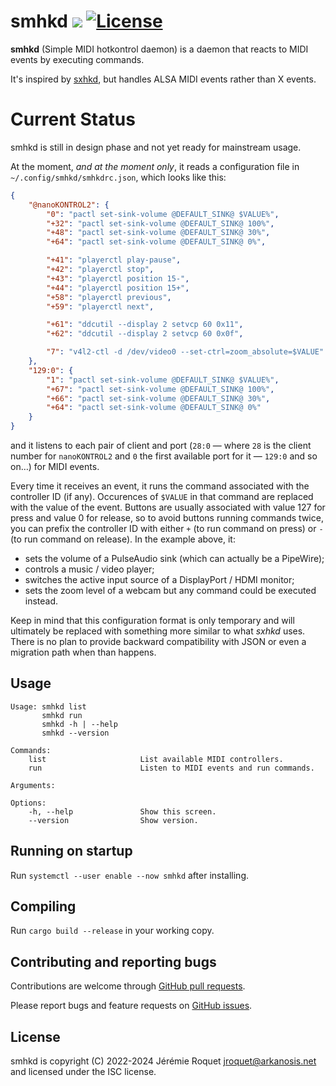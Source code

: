 # smhkd [![](https://img.shields.io/crates/v/smhkd.svg)](https://crates.io/crates/smhkd) [![License](https://img.shields.io/badge/license-ISC-blue.svg)](/LICENSE)

**smhkd** (Simple MIDI hotkontrol daemon) is a daemon that reacts to MIDI events by executing commands.

It's inspired by [sxhkd](https://github.com/baskerville/sxhkd), but handles ALSA MIDI events rather than X events.

# Current Status

smhkd is still in design phase and not yet ready for mainstream usage.

At the moment, *and at the moment only*, it reads a configuration file in `~/.config/smhkd/smhkdrc.json`, which looks like this:

```json
{
    "@nanoKONTROL2": {
        "0": "pactl set-sink-volume @DEFAULT_SINK@ $VALUE%",
        "+32": "pactl set-sink-volume @DEFAULT_SINK@ 100%",
        "+48": "pactl set-sink-volume @DEFAULT_SINK@ 30%",
        "+64": "pactl set-sink-volume @DEFAULT_SINK@ 0%",

        "+41": "playerctl play-pause",
        "+42": "playerctl stop",
        "+43": "playerctl position 15-",
        "+44": "playerctl position 15+",
        "+58": "playerctl previous",
        "+59": "playerctl next",

        "+61": "ddcutil --display 2 setvcp 60 0x11",
        "+62": "ddcutil --display 2 setvcp 60 0x0f",

        "7": "v4l2-ctl -d /dev/video0 --set-ctrl=zoom_absolute=$VALUE"
    },
    "129:0": {
        "1": "pactl set-sink-volume @DEFAULT_SINK@ $VALUE%",
        "+67": "pactl set-sink-volume @DEFAULT_SINK@ 100%",
        "+66": "pactl set-sink-volume @DEFAULT_SINK@ 30%",
        "+64": "pactl set-sink-volume @DEFAULT_SINK@ 0%"
    }
}
```

and it listens to each pair of client and port (`28:0` — where `28` is the client number for `nanoKONTROL2` and `0` the first available port for it — `129:0` and so on…) for MIDI events.

Every time it receives an event, it runs the command associated with the controller ID (if any). Occurences of `$VALUE` in that command are replaced with the value of the event. Buttons are usually associated with value 127 for press and value 0 for release, so to avoid buttons running commands twice, you can prefix the controller ID with either `+` (to run command on press) or `-` (to run command on release). In the example above, it:
 - sets the volume of a PulseAudio sink (which can actually be a PipeWire);
 - controls a music / video player;
 - switches the active input source of a DisplayPort / HDMI monitor;
 - sets the zoom level of a webcam
but any command could be executed instead.

Keep in mind that this configuration format is only temporary and will ultimately be replaced with something more similar to what *sxhkd* uses. There is no plan to provide backward compatibility with JSON or even a migration path when than happens.

## Usage

```
Usage: smhkd list
       smhkd run
       smhkd -h | --help
       smhkd --version

Commands:
    list                     List available MIDI controllers.
    run                      Listen to MIDI events and run commands.

Arguments:

Options:
    -h, --help               Show this screen.
    --version                Show version.
```

## Running on startup

Run `systemctl --user enable --now smhkd` after installing.

## Compiling

Run `cargo build --release` in your working copy.

## Contributing and reporting bugs

Contributions are welcome through [GitHub pull requests](https://github.com/Arkanosis/smhkd/pulls).

Please report bugs and feature requests on [GitHub issues](https://github.com/Arkanosis/smhkd/issues).

## License

smhkd is copyright (C) 2022-2024 Jérémie Roquet <jroquet@arkanosis.net> and licensed under the ISC license.

